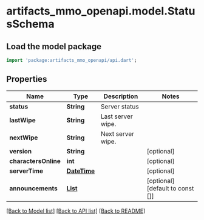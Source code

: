 # artifacts_mmo_openapi.model.StatusSchema

## Load the model package
```dart
import 'package:artifacts_mmo_openapi/api.dart';
```

## Properties
Name | Type | Description | Notes
------------ | ------------- | ------------- | -------------
**status** | **String** | Server status | 
**lastWipe** | **String** | Last server wipe. | 
**nextWipe** | **String** | Next server wipe. | 
**version** | **String** |  | [optional] 
**charactersOnline** | **int** |  | [optional] 
**serverTime** | [**DateTime**](DateTime.md) |  | [optional] 
**announcements** | [**List<AnnouncementSchema>**](AnnouncementSchema.md) |  | [optional] [default to const []]

[[Back to Model list]](../README.md#documentation-for-models) [[Back to API list]](../README.md#documentation-for-api-endpoints) [[Back to README]](../README.md)


